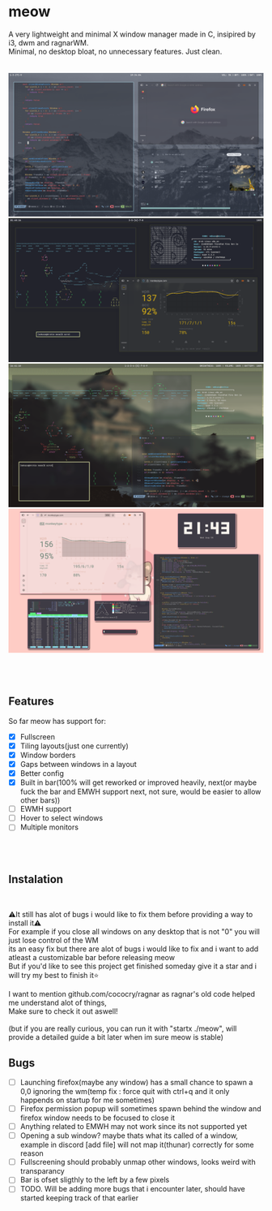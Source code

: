 # meow
A very lightweight and minimal X window manager made in C, insipired by i3, dwm and ragnarWM.<br>
Minimal, no desktop bloat, no unnecessary features. Just clean.<br><br><br>
![preview1](screenshots/2025-09-02-193404_1920x1080_scrot.png)<br>
![preview3](screenshots/2025-08-12-014816_1920x1080_scrot.png)<br>
![preview4](screenshots/2025-08-13-164111_1920x1080_scrot.png)<br>
![preview5](screenshots/2025-08-06-214317_1920x1080_scrot.png)<br>
<br><br><br>
## Features<br>
So far meow has support for:<br>
- [x] Fullscreen<br>
- [x] Tiling layouts(just one currently)<br>
- [x] Window borders<br>
- [x] Gaps between windows in a layout<br>
- [x] Better config
- [x] Built in bar(100% will get reworked or improved heavily, next(or maybe fuck the bar and EMWH support next, not sure, would be easier to allow other bars))<br>
- [ ] EWMH support
- [ ] Hover to select windows<br>
- [ ] Multiple monitors<br><br><br><br>

## Instalation
<br>

⚠️It still has alot of bugs i would like to fix them before providing a way to install it⚠️<br>
For example if you close all windows on any desktop that is not "0" you will just lose control of the WM<br>
its an easy fix but there are alot of bugs i would like to fix and i want to add atleast a customizable bar before releasing meow<br>
But if you'd like to see this project get finished someday give it a star and i will try my best to finish it⭐

I want to mention github.com/cococry/ragnar as ragnar's old code helped me understand alot of things,<br>
Make sure to check it out aswell!<br><br>
(but if you are really curious, you can run it with "startx ./meow", will provide a detailed guide a bit later when im sure meow is stable)
## Bugs

- [ ] Launching firefox(maybe any window) has a small chance to spawn a 0,0 ignoring the wm(temp fix : force quit with ctrl+q and it only happends on startup for me sometimes)
- [ ] Firefox permission popup will sometimes spawn behind the window and firefox window needs to be focused to close it
- [ ] Anything related to EMWH may not work since its not supported yet
- [ ] Opening a sub window? maybe thats what its called of a window, example in discord [add file] will not map it(thunar) correctly for some reason
- [ ] Fullscreening should probably unmap other windows, looks weird with transparancy
- [ ] Bar is ofset sligthly to the left by a few pixels
- [ ] TODO. Will be adding more bugs that i encounter later, should have started keeping track of that earlier
